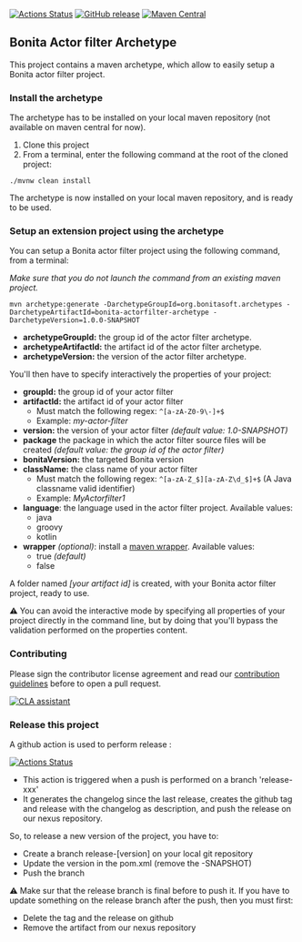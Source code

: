 [![Actions Status](https://github.com/bonitasoft/bonita-actorfilter-archetype/workflows/Build/badge.svg)](https://github.com/bonitasoft/bonita-actorfilter-archetype/actions)
[![GitHub release](https://img.shields.io/github/v/release/bonitasoft/bonita-actorfilter-archetype?color=blue&label=Release&include_prereleases)](https://github.com/bonitasoft/bonita-actorfilter-archetype/releases)
[![Maven Central](https://maven-badges.herokuapp.com/maven-central/org.bonitasoft.archetypes/bonita-actorfilter-archetype/badge.svg?color=orange)](https://maven-badges.herokuapp.com/maven-central/org.bonitasoft.archetypes/bonita-actorfilter-archetype)

## Bonita Actor filter Archetype

This project contains a maven archetype, which allow to easily setup a Bonita actor filter project.

### Install the archetype
The archetype has to be installed on your local maven repository (not available on maven central for now).

 1. Clone this project
 2. From a terminal, enter the following command at the root of the cloned project: 
```
./mvnw clean install
```

The archetype is now installed on your local maven repository, and is ready to be used.

### Setup an extension project using the archetype 

 You can setup a Bonita actor filter project using the following command, from a terminal: 
 
 _Make sure that you do not launch the command from an existing maven project._
 
```
mvn archetype:generate -DarchetypeGroupId=org.bonitasoft.archetypes -DarchetypeArtifactId=bonita-actorfilter-archetype -DarchetypeVersion=1.0.0-SNAPSHOT
```

- **archetypeGroupId:** the group id of the actor filter archetype.
- **archetypeArtifactId:** the artifact id of the actor filter archetype.
- **archetypeVersion:** the version of the actor filter archetype.

You'll then have to specify interactively the properties of your project: 

- **groupId:** the group id of your actor filter
- **artifactId:** the artifact id of your actor filter
	- Must match the following regex: `^[a-zA-Z0-9\-]+$`
	- Example: _my-actor-filter_
- **version:** the version of your actor filter _(default value: 1.0-SNAPSHOT)_
- **package** the package in which the actor filter source files will be created _(default value: the group id of the actor filter)_
- **bonitaVersion:** the targeted Bonita version
- **className:** the class name of your actor filter 
    - Must match the following regex: `^[a-zA-Z_$][a-zA-Z\d_$]+$` (A Java classname valid identifier)
    - Example: _MyActorfilter1_
- **language**: the language used in the actor filter project. Available values:
    - java
    - groovy
    - kotlin
- **wrapper** _(optional)_: install a [maven wrapper](https://github.com/takari/maven-wrapper). Available values: 
    - true _(default)_
    - false

A folder named _[your artifact id]_ is created, with your Bonita actor filter project, ready to use.

⚠️ You can avoid the interactive mode by specifying all properties of your project directly in the command line, but by doing that you'll bypass the validation performed on the properties content.

### Contributing

Please sign the contributor license agreement and read our [contribution guidelines](CONTRIBUTING.md) before to open a pull request. 
 
<a href="https://cla-assistant.io/bonitasoft/bonita-actorfilter-archetype"><img src="https://cla-assistant.io/readme/badge/bonitasoft/bonita-actorfilter-archetype" alt="CLA assistant" /></a>

### Release this project

A github action is used to perform release : 

[![Actions Status](https://github.com/bonitasoft/bonita-actorfilter-archetype/workflows/Create%20release/badge.svg)](https://github.com/bonitasoft/bonita-actorfilter-archetype/actions)

- This action is triggered when a push is performed on a branch 'release-xxx'
- It generates the changelog since the last release, creates the github tag and release with the changelog as description, and push the release on our nexus repository. 

So, to release a new version of the project, you have to: 
- Create a branch release-[version] on your local git repository
- Update the version in the pom.xml (remove the -SNAPSHOT)
- Push the branch

⚠️ Make sur that the release branch is final before to push it. If you have to update something on the release branch after the push, then you must first:
- Delete the tag and the release on github
- Remove the artifact from our nexus repository 
